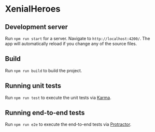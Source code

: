 # XenialHeroes

## Development server

Run `npm run start` for a server. Navigate to `http://localhost:4200/`. The app will automatically reload if you change any of the source files.


## Build

Run `npm run build` to build the project.

## Running unit tests

Run `npm run test` to execute the unit tests via [Karma](https://karma-runner.github.io).

## Running end-to-end tests

Run `npm run e2e` to execute the end-to-end tests via [Protractor](http://www.protractortest.org/).
